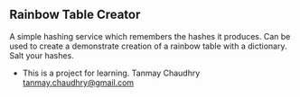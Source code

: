 ## Rainbow Table Creator

A simple hashing service which remembers the hashes it produces. Can be used to create a demonstrate creation of a rainbow table with a dictionary. 
Salt your hashes.
* This is a project for learning. 
Tanmay Chaudhry
tanmay.chaudhry@gmail.com
